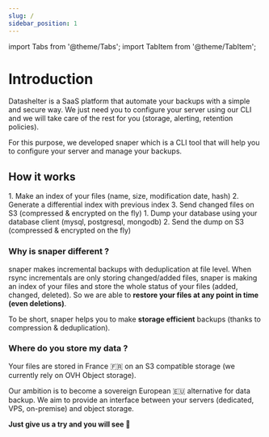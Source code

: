 ```yaml
---
slug: /
sidebar_position: 1
---
```


import Tabs from '@theme/Tabs';
import TabItem from '@theme/TabItem';

# Introduction

Datashelter is a SaaS platform that automate your backups with a simple and secure way. We just need you to configure your server using our CLI and we will take care of the rest for you (storage, alerting, retention policies).

For this purpose, we developed snaper which is a CLI tool that will help you to configure your server and manage your backups.

## How it works

<Tabs groupId="backup_type">
  <TabItem value="files" label="Files">
    1. Make an index of your files (name, size, modification date, hash)
    2. Generate a differential index with previous index
    3. Send changed files on S3 (compressed & encrypted on the fly)
  </TabItem>
  <TabItem value="databases" label="Databases">
    1. Dump your database using your database client (mysql, postgresql, mongodb)
    2. Send the dump on S3 (compressed & encrypted on the fly)
  </TabItem>
</Tabs>


### Why is snaper different ?

snaper makes incremental backups with deduplication at file level. When rsync incrementals are only storing changed/added files, snaper is making an index of your files and store the whole status of your files (added, changed, deleted). So we are able to **restore your files at any point in time (even deletions)**.

To be short, snaper helps you to make **storage efficient** backups (thanks to compression & deduplication).

### Where do you store my data ?

Your files are stored in France 🇫🇷 on an S3 compatible storage (we currently rely on OVH Object storage).

Our ambition is to become a sovereign European 🇪🇺 alternative for data backup. We aim to provide an interface between your servers (dedicated, VPS, on-premise) and object storage.

**Just give us a try and you will see 🚀**